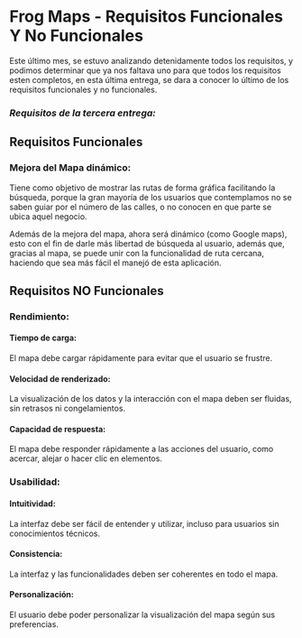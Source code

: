 # Frog Maps - Requisitos Funcionales Y No Funcionales 


Este último mes, se estuvo analizando detenidamente todos los requisitos, y podimos determinar que ya nos faltava uno para que todos los requisitos esten completos, en esta última entrega, se dara a conocer lo último de los requisitos funcionales y no funcionales. 


### *Requisitos de la tercera entrega:* 


## Requisitos Funcionales 

### Mejora del Mapa dinámico: 

Tiene como objetivo de mostrar las rutas de forma gráfica facilitando la búsqueda, porque la gran mayoría de los usuarios que contemplamos no se saben guiar por el número de las calles, o no conocen en que parte se ubica aquel negocio. 

Además de la mejora del mapa, ahora será dinámico (como Google maps), esto con el fin de darle más libertad de búsqueda al usuario, además que, gracias al mapa, se puede unir con la funcionalidad de ruta cercana, haciendo que sea más fácil el manejó de esta aplicación.  


## Requisitos NO Funcionales 


### Rendimiento:  


#### Tiempo de carga: 

El mapa debe cargar rápidamente para evitar que el usuario se frustre.  


#### Velocidad de renderizado: 

La visualización de los datos y la interacción con el mapa deben ser fluidas, sin retrasos ni congelamientos.  


#### Capacidad de respuesta:  

El mapa debe responder rápidamente a las acciones del usuario, como acercar, alejar o hacer clic en elementos.  


### Usabilidad:  

#### Intuitividad: 

La interfaz debe ser fácil de entender y utilizar, incluso para usuarios sin conocimientos técnicos.  

#### Consistencia:  

La interfaz y las funcionalidades deben ser coherentes en todo el mapa.  

#### Personalización:  

El usuario debe poder personalizar la visualización del mapa según sus preferencias. 

 